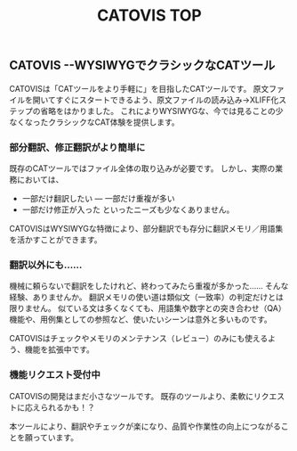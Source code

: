 ﻿---
HOME: true
title: CATOVIS TOP
sidebar: false
---
## CATOVIS  --WYSIWYGでクラシックなCATツール
CATOVISは「CATツールをより手軽に」を目指したCATツールです。
原文ファイルを開いてすぐにスタートできるよう、原文ファイルの読み込み→XLIFF化ステップの省略をはかりました。
これによりWYSIWYGな、今では見ることの少なくなったクラシックなCAT体験を提供します。


### 部分翻訳、修正翻訳がより簡単に
既存のCATツールではファイル全体の取り込みが必要です。
しかし、実際の業務においては、
- 一部だけ翻訳したい
— 一部だけ重複が多い
- 一部だけ修正が入った
といったニーズも少なくありません。

CATOVISはWYSIWYGな特徴により、部分翻訳でも存分に翻訳メモリ／用語集を活かすことができます。


### 翻訳以外にも……
機械に頼らないで翻訳をしたけれど、終わってみたら重複が多かった……
そんな経験、ありませんか。
翻訳メモリの使い道は類似文（一致率）の判定だけとは限りません。
似ている文は多くなくても、用語集や数字との突き合わせ（QA）機能や、用例集としての参照など、使いたいシーンは意外と多いものです。

CATOVISはチェックやメモリのメンテナンス（レビュー）のみにも使えるよう、機能を拡張中です。

### 機能リクエスト受付中
CATOVISの開発はまだ小さなツールです。
既存のツールより、柔軟にリクエストに応えられるかも！？

本ツールにより、翻訳やチェックが楽になり、品質や作業性の向上につながることを願っています。